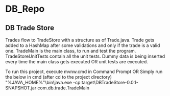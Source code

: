# DB_Repo

DB Trade Store
--------------

Trades flow to TradeStore with a structure as of Trade.java.
Trade gets added to a HashMap after some validations and only if the trade is a valid one.
TradeMain is the main class, to run and test the program.
TradeStoreUnitTests contain all the unit tests.
Dummy data is being inserted every time the main class gets executed OR unit tests are executed.


To run this project, execute mvnw.cmd in Command Prompt 
OR
Simply run the below in cmd (after cd to the project directory)
"%JAVA_HOME%"\bin\java.exe -cp target\DBTradeStore-0.0.1-SNAPSHOT.jar com.db.trade.TradeMain
